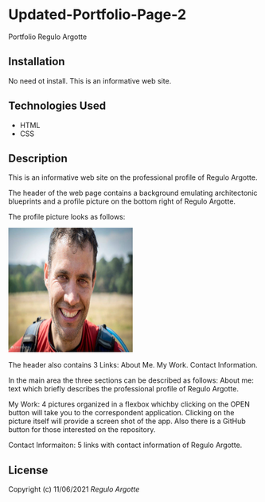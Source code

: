 # Updated-Portfolio-Page-2
Portfolio Regulo Argotte
## Installation
No need ot install. This is an informative web site.
## Technologies Used
* HTML
* CSS
## Description
This is an informative web site on the professional profile of Regulo Argotte.


The header of the web page contains a background emulating architectonic blueprints and a profile picture on the bottom right of Regulo Argotte.

The profile picture looks as follows:

<img src= "assets/img/Profile-pic.jpg" width="250" height="250">

The header also contains 3 Links:
About Me.
My Work.
Contact Information.

In the main area the three sections can be described as follows:
About me: text which briefly describes the professional profile of Regulo Argotte.

My Work: 4 pictures organized in a flexbox whichby clicking on the OPEN button will take you to the correspondent application. Clicking on the picture itself will provide a screen shot of the app. Also there is a GitHub button for those interested on the repository.

Contact Informaiton: 5 links with contact information of Regulo Argotte.

## License
Copyright (c) 11/06/2021 _Regulo Argotte_

